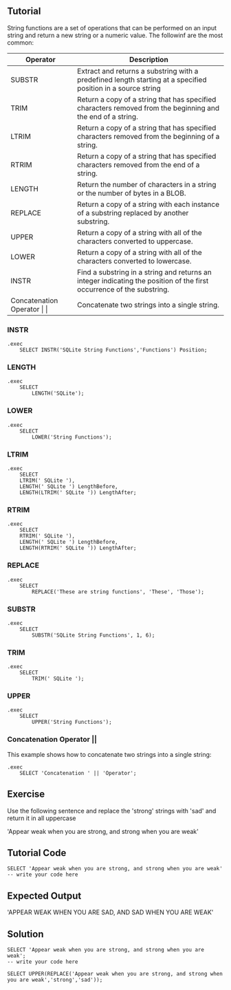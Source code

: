 Tutorial
--------

String functions are a set of operations that can be performed on an input string and return a new string or a numeric value.
The followinf are the most common:

Operator | Description
------------- | -------------
SUBSTR | Extract and returns a substring with a predefined length starting at a specified position in a source string
TRIM | Return a copy of a string that has specified characters removed from the beginning and the end of a string.
LTRIM | Return a copy of a string that has specified characters removed from the beginning of a string.
RTRIM | Return a copy of a string that has specified characters removed from the end of a string.
LENGTH | Return the number of characters in a string or the number of bytes in a BLOB.
REPLACE | Return a copy of a string with each instance of a substring replaced by another substring.
UPPER | Return a copy of a string with all of the characters converted to uppercase.
LOWER | Return a copy of a string with all of the characters converted to lowercase.
INSTR | Find a substring in a string and returns an integer indicating the position of the first occurrence of the substring.
Concatenation Operator &#124; &#124; | Concatenate two strings into a single string.


 ### INSTR
    .exec
        SELECT INSTR('SQLite String Functions','Functions') Position;

 
 ### LENGTH
    .exec
        SELECT 
            LENGTH('SQLite');

### LOWER
    .exec
        SELECT
            LOWER('String Functions');


### LTRIM
    .exec
        SELECT 
        LTRIM(' SQLite '),
        LENGTH(' SQLite ') LengthBefore,
        LENGTH(LTRIM(' SQLite ')) LengthAfter;

### RTRIM
    .exec
        SELECT
        RTRIM(' SQLite '),
        LENGTH(' SQLite ') LengthBefore,
        LENGTH(RTRIM(' SQLite ')) LengthAfter;

### REPLACE
    .exec
        SELECT 
            REPLACE('These are string functions', 'These', 'Those');

### SUBSTR
    .exec
        SELECT 
            SUBSTR('SQLite String Functions', 1, 6);

### TRIM
    .exec   
        SELECT 
            TRIM(' SQLite ');

### UPPER
    .exec
        SELECT
            UPPER('String Functions');

### Concatenation Operator ||
This example shows how to concatenate two strings into a single string:

    .exec
        SELECT 'Concatenation ' || 'Operator';



Exercise
--------
Use the following sentence and replace the 'strong' strings with 'sad' and return it in all uppercase

'Appear weak when you are strong, and strong when you are weak'

Tutorial Code
-------------
    SELECT 'Appear weak when you are strong, and strong when you are weak'
    -- write your code here
    
Expected Output
---------------
'APPEAR WEAK WHEN YOU ARE SAD, AND SAD WHEN YOU ARE WEAK'

Solution
--------
    SELECT 'Appear weak when you are strong, and strong when you are weak';
    -- write your code here

    SELECT UPPER(REPLACE('Appear weak when you are strong, and strong when you are weak','strong','sad'));

